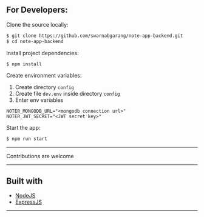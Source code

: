 ## For Developers:

Clone the source locally:

```bash
$ git clone https://github.com/swarnabgarang/note-app-backend.git
$ cd note-app-backend
```

Install project dependencies:

```bash
$ npm install
```

Create environment variables:

1. Create directory `config`
1. Create file `dev.env` inside directory `config`
1. Enter env variables

```
NOTER_MONGODB_URL="<mongodb connection url>"
NOTER_JWT_SECRET="<JWT secret key>"
```

Start the app:

```bash
$ npm run start
```

---

Contributions are welcome

---

## Built with

- [NodeJS](https://nodejs.org/en/ "NodeJS")
- [ExpressJS](https://expressjs.com/ "ExpressJS")

---
